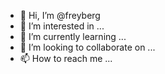 - 👋 Hi, I’m @freyberg
- 👀 I’m interested in ...
- 🌱 I’m currently learning ...
- 💞️ I’m looking to collaborate on ...
- 📫 How to reach me ...

<!---
freyberg/freyberg is a ✨ special ✨ repository because its `README.md` (this file) appears on your GitHub profile.
You can click the Preview link to take a look at your changes.
--->
